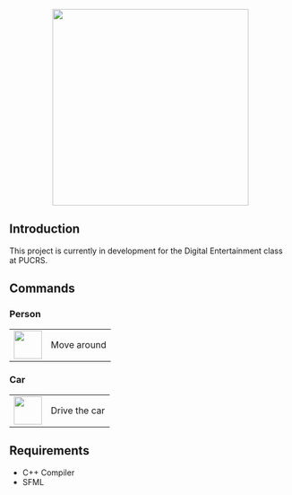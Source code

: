 <p align="center"><img src="https://upload.wikimedia.org/wikipedia/commons/e/e1/Grand_Theft_Auto_logo_series.svg" width="350"/></p>

## Introduction

This project is currently in development for the Digital Entertainment class at PUCRS.

## Commands

### Person

<table>
  <tr>
    <td valign="middle"><img src="https://d30y9cdsu7xlg0.cloudfront.net/png/783-200.png" width="50"/></td>
    <td valign="middle">Move around</td>
  </tr>
</table>

### Car

<table>
  <tr>
    <td valign="middle"><img src="https://d30y9cdsu7xlg0.cloudfront.net/png/783-200.png" width="50"/></td>
    <td valign="middle">Drive the car</td>
  </tr>
</table>

## Requirements

* C++ Compiler
* SFML
